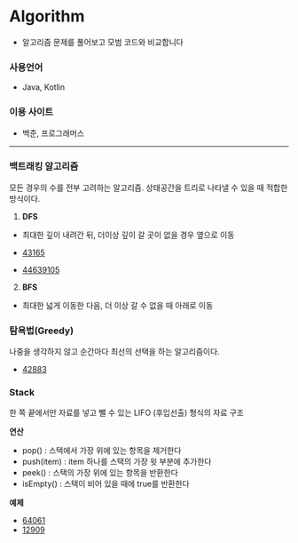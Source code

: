 # Algorithm

- 알고리즘 문제를 풀어보고 모범 코드와 비교합니다

### 사용언어

- Java, Kotlin

### 이용 사이트

- 백준, 프로그래머스

---

### 백트래킹 알고리즘

모든 경우의 수를 전부 고려하는 알고리즘. 상태공간을 트리로 나타낼 수 있을 때 적합한 방식이다.

1. **DFS**

- 최대한 깊이 내려간 뒤, 더이상 깊이 갈 곳이 없을 경우 옆으로 이동

- [43165](https://github.com/kimjjunho/Algorithm/blob/main/Kotlin/Programmers/Level2/43165.md) 

- [44639105](https://github.com/kimjjunho/Algorithm/blob/main/Java/Baekjoon/44639105%20드래그백.md)

2. **BFS**

- 최대한 넓게 이동한 다음, 더 이상 갈 수 없을 때 아래로 이동




### 탐욕법(Greedy)

나중을 생각하지 않고 순간마다 최선의 선택을 하는 알고리즘이다.

- [42883](https://github.com/kimjjunho/Algorithm/blob/main/Kotlin/Programmers/Level2/42883.md)



### Stack

한 쪽 끝에서만 자료를 넣고 뺄 수 있는 LIFO (후입선출) 형식의 자료 구조

**연산**

- pop() : 스택에서 가장 위에 있는 항목을 제거한다
- push(item) : item 하나를 스택의 가장 윗 부분에 추가한다
- peek() : 스택의 가장 위에 있는 항목을 반환한다
- isEmpty() : 스택이 비어 있을 때에 true를 반환한다

**예제** 

- [64061](https://github.com/kimjjunho/Algorithm/blob/main/Kotlin/Programmers/Level1/64061.md)
- [12909](https://github.com/kimjjunho/Algorithm/tree/main/Java/Programmers/Level2)

